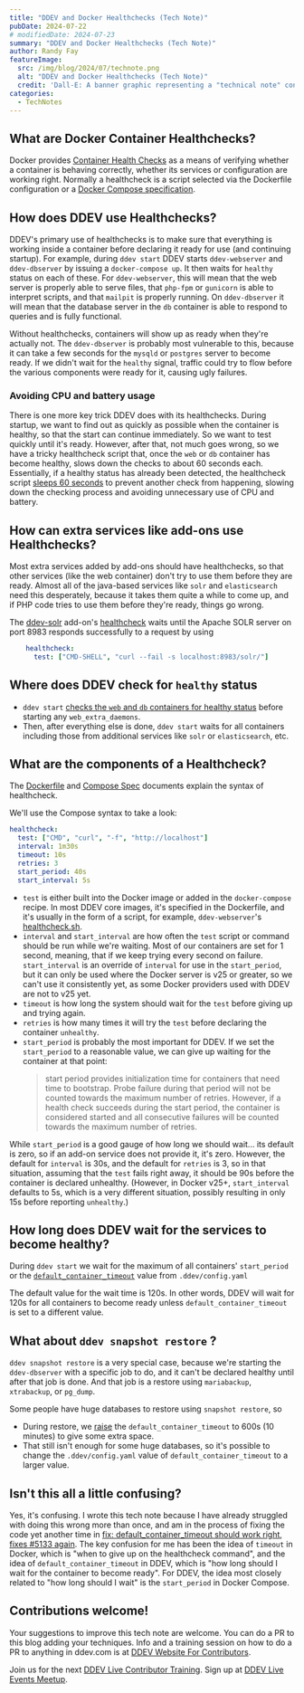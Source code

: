 ```yaml
---
title: "DDEV and Docker Healthchecks (Tech Note)"
pubDate: 2024-07-22
# modifiedDate: 2024-07-23
summary: "DDEV and Docker Healthchecks (Tech Note)"
author: Randy Fay
featureImage:
  src: /img/blog/2024/07/technote.png
  alt: "DDEV and Docker Healthchecks (Tech Note)"
  credit: 'Dall-E: A banner graphic representing a "technical note" concept. The design should feature a paper background suggestive of a technical document'
categories:
  - TechNotes
---
```


## What are Docker Container Healthchecks?

Docker provides [Container Health Checks](https://docs.docker.com/reference/dockerfile/#healthcheck) as a means of verifying whether a container is behaving correctly, whether its services or configuration are working right. Normally a healthcheck is a script selected via the Dockerfile configuration or a [Docker Compose specification](https://github.com/compose-spec/compose-spec/blob/main/spec.md#healthcheck).

## How does DDEV use Healthchecks?

DDEV's primary use of healthchecks is to make sure that everything is working inside a container before declaring it ready for use (and continuing startup). For example, during `ddev start` DDEV starts `ddev-webserver` and `ddev-dbserver` by issuing a `docker-compose up`. It then waits for `healthy` status on each of these. For `ddev-webserver`, this will mean that the web server is properly able to serve files, that `php-fpm` or `gunicorn` is able to interpret scripts, and that `mailpit` is properly running. On `ddev-dbserver` it will mean that the database server in the `db` container is able to respond to queries and is fully functional.

Without healthchecks, containers will show up as ready when they're actually not. The `ddev-dbserver` is probably most vulnerable to this, because it can take a few seconds for the `mysqld` or `postgres` server to become ready. If we didn't wait for the `healthy` signal, traffic could try to flow before the various components were ready for it, causing ugly failures.

### Avoiding CPU and battery usage

There is one more key trick DDEV does with its healthchecks. During startup, we want to find out as quickly as possible when the container is healthy, so that the start can continue immediately. So we want to test quickly until it's ready. However, after that, not much goes wrong, so we have a tricky healthcheck script that, once the `web` or `db` container has become healthy, slows down the checks to about 60 seconds each. Essentially, if a healthy status has already been detected, the healthcheck script [sleeps 60 seconds](https://github.com/ddev/ddev/blob/5c546c28e1c71b26b7cfb8a683e21a190a2f49dc/containers/ddev-webserver/ddev-webserver-base-scripts/healthcheck.sh#L9-L21) to prevent another check from happening, slowing down the checking process and avoiding unnecessary use of CPU and battery.

## How can extra services like add-ons use Healthchecks?

Most extra services added by add-ons should have healthchecks, so that other services (like the web container) don't try to use them before they are ready. Almost all of the java-based services like `solr` and `elasticsearch` need this desperately, because it takes them quite a while to come up, and if PHP code tries to use them before they're ready, things go wrong.

The [ddev-solr](https://github.com/ddev/ddev-solr) add-on's [healthcheck](https://github.com/ddev/ddev-solr/blob/5acc8b9decbd154891e25c90413aee3008b42280/docker-compose.solr.yaml#L44-L45) waits until the Apache SOLR server on port 8983 responds successfully to a request by using

```yaml
    healthcheck:
      test: ["CMD-SHELL", "curl --fail -s localhost:8983/solr/"]
```

## Where does DDEV check for `healthy` status

* `ddev start` [checks the `web` and `db` containers for healthy status](https://github.com/ddev/ddev/blob/57465d13d8eab5fb8d6a8e48e5ef5b05f3fc9560/pkg/ddevapp/ddevapp.go#L1430-L1436) before starting any `web_extra_daemons`.
* Then, after everything else is done, `ddev start` waits for all containers including those from additional services like `solr` or `elasticsearch`, etc.

## What are the components of a Healthcheck?

The [Dockerfile](https://docs.docker.com/reference/dockerfile/#healthcheck) and [Compose Spec](https://github.com/compose-spec/compose-spec/blob/main/spec.md#healthcheck) documents explain the syntax of healthcheck.

We'll use the Compose syntax to take a look:

```yaml
healthcheck:
  test: ["CMD", "curl", "-f", "http://localhost"]
  interval: 1m30s
  timeout: 10s
  retries: 3
  start_period: 40s
  start_interval: 5s
```

* `test` is either built into the Docker image or added in the `docker-compose` recipe. In most DDEV core images, it's specified in the Dockerfile, and it's usually in the form of a script, for example, `ddev-webserver`'s [healthcheck.sh](https://github.com/ddev/ddev/blob/5c546c28e1c71b26b7cfb8a683e21a190a2f49dc/containers/ddev-webserver/ddev-webserver-base-scripts/healthcheck.sh).
* `interval` and `start_interval` are how often the `test` script or command should be run while we're waiting. Most of our containers are set for 1 second, meaning, that if we keep trying every second on failure. `start_interval` is an override of `interval` for use in the `start_period`, but it can only be used where the Docker server is v25 or greater, so we can't use it consistently yet, as some Docker providers used with DDEV are not to v25 yet.
* `timeout` is how long the system should wait for the `test` before giving up and trying again. 
* `retries` is how many times it will try the `test` before declaring the container `unhealthy`.
* `start_period` is probably the most important for DDEV. If we set the `start_period` to a reasonable value, we can give up waiting for the container at that point:
    > start period provides initialization time for containers that need time to bootstrap. Probe failure during that period will not be counted towards the maximum number of retries. However, if a health check succeeds during the start period, the container is considered started and all consecutive failures will be counted towards the maximum number of retries.

While `start_period` is a good gauge of how long we should wait... its default is zero, so if an add-on service does not provide it, it's zero. However, the default for `interval` is 30s, and the default for `retries` is 3, so in that situation, assuming that the `test` fails right away, it should be 90s before the container is declared unhealthy. (However, in Docker v25+, `start_interval` defaults to 5s, which is a very different situation, possibly resulting in only 15s before reporting `unhealthy`.)

## How long does DDEV wait for the services to become healthy?

During `ddev start` we wait for the maximum of all containers' `start_period` or the [`default_container_timeout`](https://ddev.readthedocs.io/en/stable/users/configuration/config/#default_container_timeout) value from `.ddev/config.yaml`

The default value for the wait time is 120s. In other words, DDEV will wait for 120s for all containers to become ready unless `default_container_timeout` is set to a different value. 

## What about `ddev snapshot restore` ?

`ddev snapshot restore` is a very special case, because we're starting the `ddev-dbserver` with a specific job to do, and it can't be declared healthy until after that job is done. And that job is a restore using `mariabackup`, `xtrabackup`, or `pg_dump`. 

Some people have huge databases to restore using `snapshot restore`, so 

* During restore, we [raise](https://github.com/ddev/ddev/blob/57465d13d8eab5fb8d6a8e48e5ef5b05f3fc9560/pkg/ddevapp/snapshot.go#L228) the `default_container_timeout` to 600s (10 minutes) to give some extra space.
* That still isn't enough for some huge databases, so it's possible to change the `.ddev/config.yaml` value of `default_container_timeout` to a larger value.

## Isn't this all a little confusing?

Yes, it's confusing. I wrote this tech note because I have already struggled with doing this wrong more than once, and am in the process of fixing the code yet another time in [fix: default_container_timeout should work right, fixes #5133 again](https://github.com/ddev/ddev/pull/6415). The key confusion for me has been the idea of `timeout` in Docker, which is "when to give up on the healthcheck command", and the idea of `default_container_timeout` in DDEV, which is "how long should I wait for the container to become ready". For DDEV, the idea most closely related to "how long should I wait" is the `start_period` in Docker Compose.

## Contributions welcome!

Your suggestions to improve this tech note are welcome. You can do a PR to this blog adding your techniques. Info and a training session on how to do a PR to anything in ddev.com is at [DDEV Website For Contributors](ddev-website-for-contributors.md).

Join us for the next [DDEV Live Contributor Training](contributor-training.md). Sign up at [DDEV Live Events Meetup](https://www.meetup.com/ddev-events/events/).

